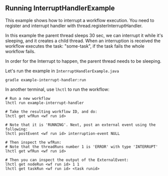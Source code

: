## Running InterruptHandlerExample

This example shows how to interrupt a workflow execution.
You need to register and interrupt handler with thread.registerInterruptHandler.

In this example the parent thread sleeps 30 sec, we can interrupt it while it's sleeping,
and it creates a child thread. When an interruption is received the workflow executes the task:
"some-task", if the task fails the whole workflow fails.

In order for the Interrupt to happen, the parent thread needs to be sleeping.

Let's run the example in `InterruptHandlerExample.java`

```
gradle example-interrupt-handler:run
```

In another terminal, use `lhctl` to run the workflow:

```
# Run a new workflow
lhctl run example-interrupt-handler

# Take the resulting workflow ID, and do:
lhctl get wfRun <wf run id>

# Note that it is 'RUNNING'. Next, post an external event using the following:
lhctl postEvent <wf run id> interruption-event NULL

# Then inspect the wfRun:
# Note that the threadRuns number 1 is 'ERROR' with type 'INTERRUPT'
lhctl get wfRun <wf run id>

# Then you can inspect the output of the ExternalEvent:
lhctl get nodeRun <wf run id> 1 1
lhctl get taskRun <wf run id> <task runid>
```
